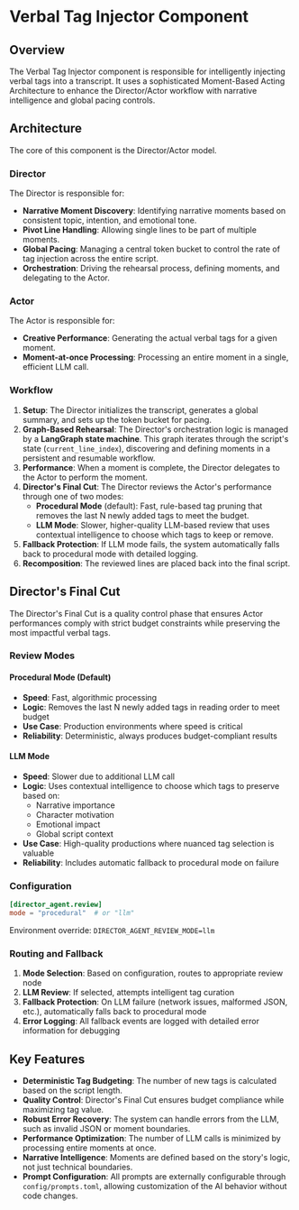 # Verbal Tag Injector Component

## Overview

The Verbal Tag Injector component is responsible for intelligently injecting verbal tags into a transcript. It uses a sophisticated Moment-Based Acting Architecture to enhance the Director/Actor workflow with narrative intelligence and global pacing controls.

## Architecture

The core of this component is the Director/Actor model.

### Director

The Director is responsible for:
-   **Narrative Moment Discovery**: Identifying narrative moments based on consistent topic, intention, and emotional tone.
-   **Pivot Line Handling**: Allowing single lines to be part of multiple moments.
-   **Global Pacing**: Managing a central token bucket to control the rate of tag injection across the entire script.
-   **Orchestration**: Driving the rehearsal process, defining moments, and delegating to the Actor.

### Actor

The Actor is responsible for:
-   **Creative Performance**: Generating the actual verbal tags for a given moment.
-   **Moment-at-once Processing**: Processing an entire moment in a single, efficient LLM call.

### Workflow

1.  **Setup**: The Director initializes the transcript, generates a global summary, and sets up the token bucket for pacing.
2.  **Graph-Based Rehearsal**: The Director's orchestration logic is managed by a **LangGraph state machine**. This graph iterates through the script's state (`current_line_index`), discovering and defining moments in a persistent and resumable workflow.
3.  **Performance**: When a moment is complete, the Director delegates to the Actor to perform the moment.
4.  **Director's Final Cut**: The Director reviews the Actor's performance through one of two modes:
    -   **Procedural Mode** (default): Fast, rule-based tag pruning that removes the last N newly added tags to meet the budget.
    -   **LLM Mode**: Slower, higher-quality LLM-based review that uses contextual intelligence to choose which tags to keep or remove.
5.  **Fallback Protection**: If LLM mode fails, the system automatically falls back to procedural mode with detailed logging.
6.  **Recomposition**: The reviewed lines are placed back into the final script.

## Director's Final Cut

The Director's Final Cut is a quality control phase that ensures Actor performances comply with strict budget constraints while preserving the most impactful verbal tags.

### Review Modes

#### Procedural Mode (Default)

-   **Speed**: Fast, algorithmic processing
-   **Logic**: Removes the last N newly added tags in reading order to meet budget
-   **Use Case**: Production environments where speed is critical
-   **Reliability**: Deterministic, always produces budget-compliant results

#### LLM Mode

-   **Speed**: Slower due to additional LLM call
-   **Logic**: Uses contextual intelligence to choose which tags to preserve based on:
    -   Narrative importance
    -   Character motivation
    -   Emotional impact
    -   Global script context
-   **Use Case**: High-quality productions where nuanced tag selection is valuable
-   **Reliability**: Includes automatic fallback to procedural mode on failure

### Configuration

```toml
[director_agent.review]
mode = "procedural"  # or "llm"
```

Environment override: `DIRECTOR_AGENT_REVIEW_MODE=llm`

### Routing and Fallback

1. **Mode Selection**: Based on configuration, routes to appropriate review node
2. **LLM Review**: If selected, attempts intelligent tag curation
3. **Fallback Protection**: On LLM failure (network issues, malformed JSON, etc.), automatically falls back to procedural mode
4. **Error Logging**: All fallback events are logged with detailed error information for debugging

## Key Features

-   **Deterministic Tag Budgeting**: The number of new tags is calculated based on the script length.
-   **Quality Control**: Director's Final Cut ensures budget compliance while maximizing tag value.
-   **Robust Error Recovery**: The system can handle errors from the LLM, such as invalid JSON or moment boundaries.
-   **Performance Optimization**: The number of LLM calls is minimized by processing entire moments at once.
-   **Narrative Intelligence**: Moments are defined based on the story's logic, not just technical boundaries.
-   **Prompt Configuration**: All prompts are externally configurable through `config/prompts.toml`, allowing customization of the AI behavior without code changes.
